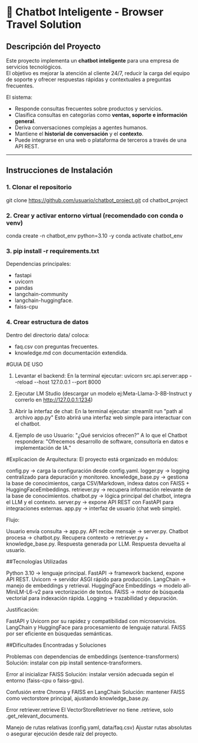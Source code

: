 # 🤖 Chatbot Inteligente - Browser Travel Solution

## Descripción del Proyecto
Este proyecto implementa un **chatbot inteligente** para una empresa de servicios tecnológicos.  
El objetivo es mejorar la atención al cliente 24/7, reducir la carga del equipo de soporte y ofrecer respuestas rápidas y contextuales a preguntas frecuentes.

El sistema:
- Responde consultas frecuentes sobre productos y servicios.
- Clasifica consultas en categorías como **ventas, soporte e información general**.
- Deriva conversaciones complejas a agentes humanos.
- Mantiene el **historial de conversación** y el **contexto**.
- Puede integrarse en una web o plataforma de terceros a través de una API REST.

---

##  Instrucciones de Instalación

### 1. Clonar el repositorio

git clone https://github.com/usuario/chatbot_project.git
cd chatbot_project

### 2. Crear y activar entorno virtual (recomendado con conda o venv)
conda create -n chatbot_env python=3.10 -y
conda activate chatbot_env

### 3. pip install -r requirements.txt
Dependencias principales:

- fastapi
- uvicorn
- pandas
- langchain-community
- langchain-huggingface.
- faiss-cpu
### 4. Crear estructura de datos
Dentro del directorio data/ coloca:
- faq.csv con preguntas frecuentes.
- knowledge.md con documentación extendida.
  
#GUIA DE USO
1. Levantar el backend:
   En la terminal ejecutar:
uvicorn src.api.server:app --reload --host 127.0.0.1 --port 8000

2. Ejecutar LM Studio (descargar un modelo ej:Meta-Llama-3-8B-Instruct y correrlo en http://127.0.0.1:1234)

3. Abrir la interfaz de chat: En la terminal ejecutar:
   streamlit run "path al archivo app.py"
Esto abrirá una interfaz web simple para interactuar con el chatbot.

4. Ejemplo de uso
Usuario: "¿Qué servicios ofrecen?"
A lo que el Chatbot respondera: "Ofrecemos desarrollo de software, consultoría en datos e implementación de IA."

#Explicacion de Arquitectura:
El proyecto está organizado en módulos:

config.py → carga la configuración desde config.yaml.
logger.py → logging centralizado para depuración y monitoreo.
knowledge_base.py → gestiona la base de conocimientos, carga CSV/Markdown, indexa datos con FAISS + HuggingFaceEmbeddings.
retriever.py → recupera información relevante de la base de conocimientos.
chatbot.py → lógica principal del chatbot, integra el LLM y el contexto.
server.py → expone API REST con FastAPI para integraciones externas.
app.py → interfaz de usuario (chat web simple).

Flujo:

Usuario envía consulta → app.py.
API recibe mensaje → server.py.
Chatbot procesa → chatbot.py.
Recupera contexto → retriever.py + knowledge_base.py.
Respuesta generada por LLM.
Respuesta devuelta al usuario.

##Tecnologías Utilizadas

Python 3.10 → lenguaje principal.
FastAPI → framework backend, expone API REST.
Uvicorn → servidor ASGI rápido para producción.
LangChain → manejo de embeddings y retrieval.
HuggingFace Embeddings → modelo all-MiniLM-L6-v2 para vectorización de textos.
FAISS → motor de búsqueda vectorial para indexación rápida.
Logging → trazabilidad y depuración.

Justificación:

FastAPI y Uvicorn por su rapidez y compatibilidad con microservicios.
LangChain y HuggingFace para procesamiento de lenguaje natural.
FAISS por ser eficiente en búsquedas semánticas.

##Dificultades Encontradas y Soluciones

Problemas con dependencias de embeddings (sentence-transformers)
Solución: instalar con pip install sentence-transformers.

Error al inicializar FAISS
Solución: instalar versión adecuada según el entorno (faiss-cpu o faiss-gpu).

Confusión entre Chroma y FAISS en LangChain
Solución: mantener FAISS como vectorstore principal, ajustando knowledge_base.py.

Error retriever.retrieve
El VectorStoreRetriever no tiene .retrieve, solo .get_relevant_documents.

Manejo de rutas relativas (config.yaml, data/faq.csv)
Ajustar rutas absolutas o asegurar ejecución desde raíz del proyecto.


